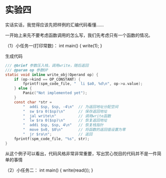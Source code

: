 # 实验四


实话实话，我觉得应该先把样例的汇编代码看懂……

一开始上来先不要考虑函数调用的怎么写，我们先考虑只有一个函数的情况。




（1）小任务一(打印常数)：
int main() {
    write(1);
}

生成代码

```c
/// @brief 参数压入栈，调用write，随后返回
/// @param op 参数OP
static void inline write_obj(Operand op) {
    if (op->kind == OP_CONSTANT) {
        fprintf(spm_code_file, "  li $a0, %d\n", op->u.value);
    } else {
        Panic("Not implemented yet");
    }
    const char *str =
        "  addi $sp, $sp, -4\n"  // 为返回地址分配空间
        "  sw $ra 0($sp)\n"      // 保存返回地址
        "  jal write\n"          // 调用write函数
        "  lw $ra 0($sp)\n"      // 恢复返回地址
        "  addi $sp, $sp, 4\n"   // 恢复栈指针
        "  move $v0, $0\n"       // 将函数的返回值设置为零
        "  jr $ra\n";            // 返回
    fprintf(spm_code_file, "%s", str);
}
```

从这个例子可以看出，代码风格非常非常重要，写出赏心悦目的代码并不是一件简单的事情

（2）小任务二：
int main() {
    write(read());
}




